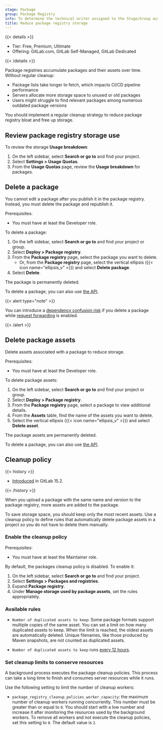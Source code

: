 ```yaml
---
stage: Package
group: Package Registry
info: To determine the technical writer assigned to the Stage/Group associated with this page, see https://handbook.gitlab.com/handbook/product/ux/technical-writing/#assignments
title: Reduce package registry storage
---
```


{{< details >}}

- Tier: Free, Premium, Ultimate
- Offering: GitLab.com, GitLab Self-Managed, GitLab Dedicated

{{< /details >}}

Package registries accumulate packages and their assets over time. Without regular cleanup:

- Package lists take longer to fetch, which impacts CI/CD pipeline performance
- Servers allocate more storage space to unused or old packages
- Users might struggle to find relevant packages among numerous outdated package versions

You should implement a regular cleanup strategy to reduce package registry bloat and free up storage.

## Review package registry storage use

To review the storage **Usage breakdown**:

1. On the left sidebar, select **Search or go to** and find your project.
1. Select **Settings > Usage Quotas**.
1. From the **Usage Quotas** page, review the **Usage breakdown** for packages.

## Delete a package

You cannot edit a package after you publish it in the package registry. Instead, you
must delete the package and republish it.

Prerequisites:

- You must have at least the Developer role.

To delete a package:

1. On the left sidebar, select **Search or go to** and find your project or group.
1. Select **Deploy > Package registry**.
1. From the **Package registry** page, select the package you want to delete.
   - Or, from the **Package registry** page,
   select the vertical ellipsis ({{< icon name="ellipsis_v" >}})
   and select **Delete package**.
1. Select **Delete**.

The package is permanently deleted.

To delete a package, you can also use [the API](../../../api/packages.md#delete-a-project-package).

{{< alert type="note" >}}

You can introduce a [dependency confusion risk](supported_functionality.md#deleting-packages)
if you delete a package while
[request forwarding](supported_functionality.md#forwarding-requests) is enabled.

{{< /alert >}}

## Delete package assets

Delete assets associated with a package to reduce storage.

Prerequisites:

- You must have at least the Developer role.

To delete package assets:

1. On the left sidebar, select **Search or go to** and find your project or group.
1. Select **Deploy > Package registry**.
1. From the **Package registry** page, select a package to view additional details.
1. From the **Assets** table, find the name of the assets you want to delete.
1. Select the vertical ellipsis ({{< icon name="ellipsis_v" >}}) and select **Delete asset**.

The package assets are permanently deleted.

To delete a package, you can also use [the API](../../../api/packages.md#delete-a-package-file).

## Cleanup policy

{{< history >}}

- [Introduced](https://gitlab.com/gitlab-org/gitlab/-/issues/346153) in GitLab 15.2.

{{< /history >}}

When you upload a package with the same name and version to the package registry,
more assets are added to the package.

To save storage space, you should keep only the most recent assets. Use a cleanup policy
to define rules that automatically delete package assets in a project so you do not
have to delete them manually.

### Enable the cleanup policy

Prerequisites:

- You must have at least the Maintainer role.

By default, the packages cleanup policy is disabled. To enable it:

1. On the left sidebar, select **Search or go to** and find your project.
1. Select **Settings > Packages and registries**.
1. Expand **Package registry**.
1. Under **Manage storage used by package assets**, set the rules appropriately.

### Available rules

- `Number of duplicated assets to keep`: Some package formats support multiple copies of the same asset.
You can set a limit on how many duplicated assets to keep.
When the limit is reached, the oldest assets are automatically deleted.
Unique filenames, like those produced by Maven snapshots, are not counted as duplicated assets.

- `Number of duplicated assets to keep` runs [every 12 hours](https://gitlab.com/gitlab-org/gitlab/-/blob/master/app/models/packages/cleanup/policy.rb).

### Set cleanup limits to conserve resources

A background process executes the package cleanup policies. This process can take a long time to finish and consumes
server resources while it runs.

Use the following setting to limit the number of cleanup workers:

- `package_registry_cleanup_policies_worker_capacity`: the maximum number of cleanup workers running concurrently.
  This number must be greater than or equal to `0`.
  You should start with a low number and increase it after monitoring the resources used by the background workers.
  To remove all workers and not execute the cleanup policies, set this setting to `0`. The default value is `2`.
